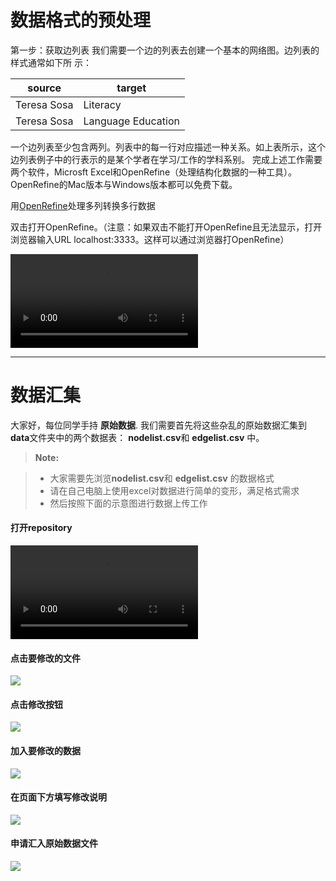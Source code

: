 # 数据格式的预处理



第一步：获取边列表我们需要一个边的列表去创建一个基本的网络图。边列表的样式通常如下所示：

source  | target
------------- | -------------
Teresa Sosa  | Literacy
Teresa Sosa  | Language Education
一个边列表至少包含两列。列表中的每一行对应描述一种关系。如上表所示，这个边列表例子中的行表示的是某个学者在学习/工作的学科系别。完成上述工作需要两个软件，Microsft Excel和OpenRefine（处理结构化数据的一种工具）。OpenRefine的Mac版本与Windows版本都可以免费下载。
用[OpenRefine](http://openrefine.org/)处理多列转换多行数据
双击打开OpenRefine。（注意：如果双击不能打开OpenRefine且无法显示，打开浏览器输入URL localhost:3333。这样可以通过浏览器打OpenRefine）


![][1]

[1]:
../images/mergedata/transposedata.m4v

----------

# 数据汇集



大家好，每位同学手持 **原始数据**. 我们需要首先将这些杂乱的原始数据汇集到**data**文件夹中的两个数据表： **nodelist.csv**和 **edgelist.csv** 中。



> **Note:**

> - 大家需要先浏览**nodelist.csv**和 **edgelist.csv** 的数据格式
> - 请在自己电脑上使用excel对数据进行简单的变形，满足格式需求
> - 然后按照下面的示意图进行数据上传工作

#### <i class="icon-file"></i> 打开repository

![][1]

[1]:
../images/mergedata/step1data.png

#### <i class="icon-file"></i> 点击要修改的文件

![][2]

[2]:
images/mergedata/step2file.png

#### <i class="icon-file"></i> 点击修改按钮

![][3]

[3]:
images/mergedata/step3edit.png

#### <i class="icon-file"></i> 加入要修改的数据

![][4]

[4]:
images/mergedata/step4edit.png


#### <i class="icon-file"></i> 在页面下方填写修改说明

![][5]

[5]:
images/mergedata/step4note.png

#### <i class="icon-file"></i> 申请汇入原始数据文件

![][6]

[6]:
images/mergedata/step5request.png
